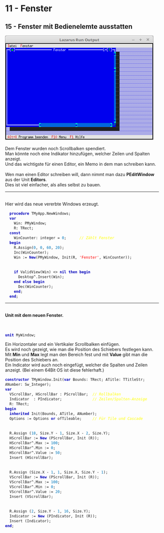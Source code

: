 <html>
    <b><h1>11 - Fenster</h1></b>
    <b><h2>15 - Fenster mit Bedienelemte ausstatten</h2></b>
<img src="image.png" alt="Selfhtml"><br><br>
Dem Fenster wurden noch Scrollbalken spendiert.<br>
Man könnte noch eine Indikator hinzufügen, welcher Zeilen und Spalten anzeigt.<br>
Und das wichtigste für einen Editor, ein Memo in dem man schreiben kann.<br>
<br>
Wen man einen Editor schreiben will, dann nimmt man dazu <b>PEditWindow</b> aus der Unit <b>Editors</b>.<br>
Dies ist viel einfacher, als alles selbst zu bauen.<br>
<hr><br>
Hier wird das neue vererbte Windows erzeugt.<br>
<pre><code>  <b><font color="0000BB">procedure</font></b> TMyApp.NewWindows;
  <b><font color="0000BB">var</font></b>
    Win: PMyWindow;
    R: TRect;
  <b><font color="0000BB">const</font></b>
    WinCounter: integer = <font color="#0077BB">0</font>;      <i><font color="#FFFF00">// Zählt Fenster</font></i>
  <b><font color="0000BB">begin</font></b>
    R.Assign(<font color="#0077BB">0</font>, <font color="#0077BB">0</font>, <font color="#0077BB">60</font>, <font color="#0077BB">20</font>);
    Inc(WinCounter);
    Win := <b><font color="0000BB">New</font></b>(PMyWindow, Init(R, <font color="#FF0000">'Fenster'</font>, WinCounter));
<br>
    <b><font color="0000BB">if</font></b> ValidView(Win) <> <b><font color="0000BB">nil</font></b> <b><font color="0000BB">then</font></b> <b><font color="0000BB">begin</font></b>
      Desktop^.Insert(Win);
    <b><font color="0000BB">end</font></b> <b><font color="0000BB">else</font></b> <b><font color="0000BB">begin</font></b>
      Dec(WinCounter);
    <b><font color="0000BB">end</font></b>;
  <b><font color="0000BB">end</font></b>;</code></pre>
<hr><br>
<b>Unit mit dem neuen Fenster.</b><br>
<br><br>
<pre><code><b><font color="0000BB">unit</font></b> MyWindow;
</code></pre>
Ein Horizontaler und ein Vertikaler Scrollbalken einfügen.<br>
Es wird noch gezeigt, wie man die Position des Schiebers festlegen kann.<br>
Mit <b>Min</b> und <b>Max</b> legt man den Bereich fest und mit <b>Value</b> gibt man die Position des Schiebers an.<br>
Ein Indicator wird auch noch eingefügt, welcher die Spalten und Zeilen anzeigt. (Bei einem 64Bit OS ist diese fehlerhaft.)<br>
<pre><code><b><font color="0000BB">constructor</font></b> TMyWindow.Init(<b><font color="0000BB">var</font></b> Bounds: TRect; ATitle: TTitleStr; ANumber: Sw_Integer);
<b><font color="0000BB">var</font></b>
  VScrollBar, HScrollBar : PScrollBar;  <i><font color="#FFFF00">// Rollbalken</font></i>
  Indicator  : PIndicator;              <i><font color="#FFFF00">// Zeilen/Spalten-Anzeige</font></i>
  R: TRect;
<b><font color="0000BB">begin</font></b>
  <b><font color="0000BB">inherited</font></b> Init(Bounds, ATitle, ANumber);
  Options := Options <b><font color="0000BB">or</font></b> ofTileable;     <i><font color="#FFFF00">// Für Tile und Cascade</font></i>
<br>
  R.Assign (<font color="#0077BB">18</font>, Size.Y - <font color="#0077BB">1</font>, Size.X - <font color="#0077BB">2</font>, Size.Y);
  HScrollBar := <b><font color="0000BB">New</font></b> (PScrollBar, Init (R));
  HScrollBar^.Max := <font color="#0077BB">100</font>;
  HScrollBar^.Min := <font color="#0077BB">0</font>;
  HScrollBar^.Value := <font color="#0077BB">50</font>;
  Insert (HScrollBar);
<br>
  R.Assign (Size.X - <font color="#0077BB">1</font>, <font color="#0077BB">1</font>, Size.X, Size.Y - <font color="#0077BB">1</font>);
  VScrollBar := <b><font color="0000BB">New</font></b> (PScrollBar, Init (R));
  VScrollBar^.Max := <font color="#0077BB">100</font>;
  VScrollBar^.Min := <font color="#0077BB">0</font>;
  VScrollBar^.Value := <font color="#0077BB">20</font>;
  Insert (VScrollBar);
<br>
  R.Assign (<font color="#0077BB">2</font>, Size.Y - <font color="#0077BB">1</font>, <font color="#0077BB">16</font>, Size.Y);
  Indicator := <b><font color="0000BB">New</font></b> (PIndicator, Init (R));
  Insert (Indicator);
<b><font color="0000BB">end</font></b>;
</code></pre>
<br>
</html>
